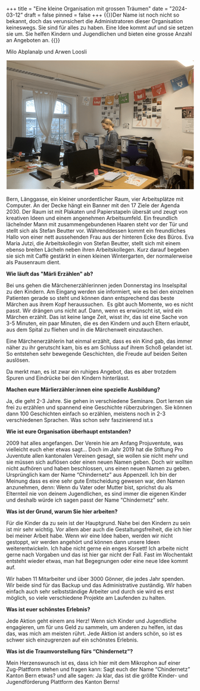 +++
title = "Eine kleine Organisation mit grossen Träumen"
date = "2024-03-12"
draft = false
pinned = false
+++
{{<lead>}}Der Name ist noch nicht so bekannt, doch das verunsichert die Administratoren dieser Organisation keineswegs. Sie sind für alles zu haben. Eine Idee kommt auf und sie setzen sie um. Sie helfen Kindern und Jugendlichen und bieten eine grosse Anzahl an Angeboten an. {{</lead>}}

<!--StartFragment-->

Milo Abplanalp und Arwen Loosli

<!--EndFragment-->

![Der Mittelpunkt der Organisation (Bild: Arwen Loosli)](bild1-1-.png "Der Mittelpunkt der Organisation (Bild: Arwen Loosli)")

<!--StartFragment-->

Bern, Länggasse, ein kleiner unordentlicher Raum, vier Arbeitsplätze mit Computer. An der Decke hängt ein Banner mit den 17 Ziele der Agenda 2030. Der Raum ist mit Plakaten und Papierstapeln übersät und zeugt von kreativen Ideen und einem angenehmen Arbeitsumfeld. Ein freundlich lächelnder Mann mit zusammengebundenen Haaren steht vor der Tür und stellt sich als Stefan Beutter vor. Währenddessen kommt ein freundliches Hallo von einer nett aussehenden Frau aus der hinteren Ecke des Büros. Eva Maria Jutzi, die Arbeitskollegin von Stefan Beutter, stellt sich mit einem ebenso breiten Lächeln neben ihren Arbeitskollegen. Kurz darauf begeben sie sich mit Caffè gestärkt in einen kleinen Wintergarten, der normalerweise als Pausenraum dient.

**Wie läuft das "Märli Erzählen" ab?**

Bei uns gehen die Märchenerzählerinnen jeden Donnerstag ins Inselspital zu den Kindern. Am Eingang werden sie informiert, wie es bei den einzelnen Patienten gerade so steht und können dann entsprechend das beste Märchen aus ihrem Kopf heraussuchen.  Es gibt auch Momente, wo es nicht passt. Wir drängen uns nicht auf. Dann, wenn es erwünscht ist, wird ein Märchen erzählt. Das ist keine lange Zeit, wisst ihr, das ist eine Sache von 3-5 Minuten, ein paar Minuten, die es den Kindern und auch Eltern erlaubt, aus dem Spital zu fliehen und in die Märchenwelt einzutauchen. 

Eine Märchenerzählerin hat einmal erzählt, dass es ein Kind gab, das immer näher zu ihr gerutscht kam, bis es am Schluss auf ihrem Schoß gelandet ist. So entstehen sehr bewegende Geschichten, die Freude auf beiden Seiten auslösen.

Da merkt man, es ist zwar ein ruhiges Angebot, das es aber trotzdem Spuren und Eindrücke bei den Kindern hinterlässt. 

**Machen eure Märlierzähler:innen eine spezielle Ausbildung?**

Ja, die geht 2-3 Jahre. Sie gehen in verschiedene Seminare. Dort lernen sie frei zu erzählen und spannend eine Geschichte rüberzubringen. Sie können dann 100 Geschichten einfach so erzählen, meistens noch in 2-3 verschiedenen Sprachen. Was schon sehr faszinierend ist.s

**Wie ist eure Organisation überhaupt entstanden?**

2009 hat alles angefangen. Der Verein hie am Anfang Projuventute, was vielleicht euch eher etwas sagt… Doch im Jahr 2019 hat die Stiftung Pro Juventute allen kantonalen Vereinen gesagt, sie wollen sie nicht mehr und sie müssen sich auflösen oder einen neuen Namen geben. Doch wir wollten nicht aufhören und haben beschlossen, uns einen neuen Namen zu geben. Ursprünglich kam der Name “Chindernetz” aus Appenzell. Ich bin der Meinung dass es eine sehr gute Entscheidung gewesen war, den Namen anzunehmen, denn: Wenn du Vater oder Mutter bist, sprichst du als Elternteil nie von deinem Jugendlichen, es sind immer die eigenen Kinder und deshalb würde ich sagen passt der Name “Chindernetz” sehr. 

**Was ist der Grund, warum Sie hier arbeiten?**

Für die Kinder da zu sein ist der Hauptgrund. Nahe bei den Kindern zu sein ist mir sehr wichtig. Vor allem aber auch die Gestaltungsfreiheit, die ich hier bei meiner Arbeit habe. Wenn wir eine Idee haben, werden wir nicht gestoppt, wir werden angehört und können dann unsere Ideen weiterentwickeln. Ich habe nicht gerne ein enges Korsett! Ich arbeite nicht gerne nach Vorgaben und das ist hier gar nicht der Fall. Fast im Wochentakt entsteht wieder etwas, man hat Begegnungen oder eine neue Idee kommt auf. 

Wir haben 11 Mitarbeiter und über 3000 Gönner, die jedes Jahr spenden. Wir beide sind für das Backup und das Administrative zuständig. Wir haben einfach auch sehr selbstständige Arbeiter und durch sie wird es erst möglich, so viele verschiedene Projekte am Laufenden zu halten.

**Was ist euer schönstes Erlebnis?**

Jede Aktion geht einem ans Herz! Wenn sich Kinder und Jugendliche engagieren, um für uns Geld zu sammeln, um anderen zu helfen, ist das das, was mich am meisten rührt. Jede Aktion ist anders schön, so ist es schwer sich einzugrenzen auf ein schönstes Erlebnis.

**Was ist die Traumvorstellung fürs “Chindernetz”?**

Mein Herzenswunsch ist es, dass ich hier mit dem Mikrophon auf einer Zug-Plattform stehen und fragen kann: Sagt euch der Name “Chindernetz” Kanton Bern etwas? und alle sagen: Ja klar, das ist die größte Kinder- und Jugendförderung Plattform des Kanton Berns!